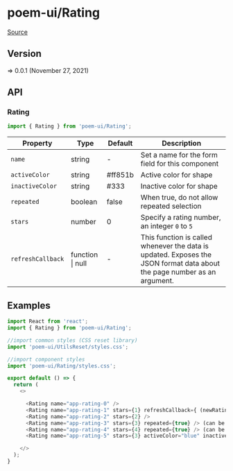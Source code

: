 # poem-ui/Rating

[Source](https://github.com/xizon/poem-ui/tree/main/src/Rating)

## Version

=> 0.0.1 (November 27, 2021)

## API

### Rating
```js
import { Rating } from 'poem-ui/Rating';
```
| Property | Type | Default | Description |
| --- | --- | --- | --- |
| `name` | string  | - | Set a name for the form field for this component |
| `activeColor` | string  | #ff851b | Active color for shape |
| `inactiveColor` | string  | #333 | Inactive color for shape |
| `repeated` | boolean  | false | When true, do not allow repeated selection |
| `stars` | number  | 0 | Specify a rating number, an integer `0` to `5` |
| `refreshCallback` | function \| null  | - | This function is called whenever the data is updated. Exposes the JSON format data about the page number as an argument. |


## Examples

```js
import React from 'react';
import { Rating } from 'poem-ui/Rating';

//import common styles (CSS reset library)
import 'poem-ui/UtilsReset/styles.css'; 

//import component styles
import 'poem-ui/Rating/styles.css';

export default () => {
  return (
    <>

      <Rating name="app-rating-0" />
      <Rating name="app-rating-1" stars={1} refreshCallback={ (newRating) => { console.log(`The new rating is: ${newRating}`) } } /> (contains callback function)
      <Rating name="app-rating-2" stars={2} />
      <Rating name="app-rating-3" stars={3} repeated={true} /> (can be selected multiple times)
      <Rating name="app-rating-4" stars={4} repeated={true} /> (can be selected multiple times)
      <Rating name="app-rating-5" stars={3} activeColor="blue" inactiveColor="#ddd" /> (custom colors)

    </>
  );
}

```
